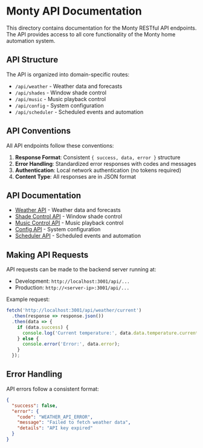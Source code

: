 # Monty API Documentation

This directory contains documentation for the Monty RESTful API endpoints. The API provides access to all core functionality of the Monty home automation system.

## API Structure

The API is organized into domain-specific routes:

- `/api/weather` - Weather data and forecasts
- `/api/shades` - Window shade control
- `/api/music` - Music playback control
- `/api/config` - System configuration
- `/api/scheduler` - Scheduled events and automation

## API Conventions

All API endpoints follow these conventions:

1. **Response Format**: Consistent `{ success, data, error }` structure
2. **Error Handling**: Standardized error responses with codes and messages
3. **Authentication**: Local network authentication (no tokens required)
4. **Content Type**: All responses are in JSON format

## API Documentation

- [Weather API](./weather-api.md) - Weather data and forecasts
- [Shade Control API](./shade-api.md) - Window shade control
- [Music Control API](./music-api.md) - Music playback control
- [Config API](./config-api.md) - System configuration
- [Scheduler API](./scheduler-api.md) - Scheduled events and automation

## Making API Requests

API requests can be made to the backend server running at:

- Development: `http://localhost:3001/api/...`
- Production: `http://<server-ip>:3001/api/...`

Example request:

```javascript
fetch('http://localhost:3001/api/weather/current')
  .then(response => response.json())
  .then(data => {
    if (data.success) {
      console.log('Current temperature:', data.data.temperature.current);
    } else {
      console.error('Error:', data.error);
    }
  });
```

## Error Handling

API errors follow a consistent format:

```json
{
  "success": false,
  "error": {
    "code": "WEATHER_API_ERROR",
    "message": "Failed to fetch weather data",
    "details": "API key expired"
  }
}
```
